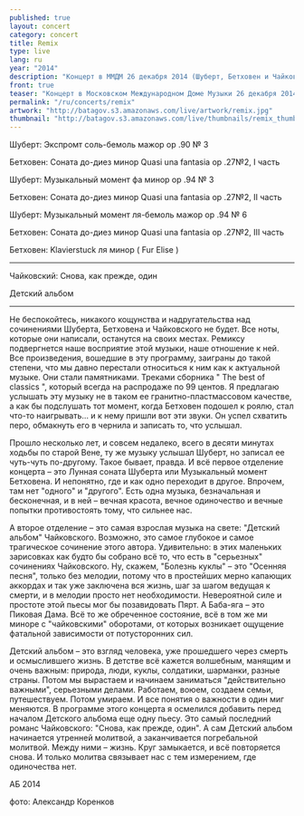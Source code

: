 ```yaml
---
published: true
layout: concert
category: concert
title: Remix
type: live
lang: ru
year: "2014"
description: "Концерт в ММДМ 26 декабря 2014 (Шуберт, Бетховен и Чайковский)"
front: true
teaser: "Концерт в Московском Международном Доме Музыки 26 декабря 2014 (Шуберт, Бетховен и Чайковский)"
permalink: "/ru/concerts/remix"
artwork: "http://batagov.s3.amazonaws.com/live/artwork/remix.jpg"
thumbnail: "http://batagov.s3.amazonaws.com/live/thumbnails/remix_thumb.jpg"
---
```


Шуберт: Экспромт соль-бемоль мажор op .90 № 3

Бетховен: Соната до-диез минор Quasi una fantasia op .27№2, I часть

Шуберт: Музыкальный момент фа минор op .94 № 3

Бетховен: Соната до-диез минор Quasi una fantasia op .27№2, II часть

Шуберт: Музыкальный момент ля-бемоль мажор op .94 № 6

Бетховен: Соната до-диез минор Quasi una fantasia op .27№2, III часть

Бетховен: Klavierstuck ля минор ( Fur Elise )

***

Чайковский: Снова, как прежде, один

Детский альбом

*** 
  
Не беспокойтесь, никакого кощунства и надругательства над сочинениями Шуберта, Бетховена и Чайковского не будет. Все ноты, которые они написали, останутся на своих местах. Ремиксу подвергнется наше восприятие этой музыки, наше отношение к ней. Все произведения, вошедшие в эту программу, заиграны до такой степени, что мы давно перестали относиться к ним как к актуальной музыке. Они стали памятниками. Треками сборника " The best of classics ", который всегда на распродаже по 99 центов. Я предлагаю услышать эту музыку не в таком ее гранитно-пластмассовом качестве, а как бы подслушать тот момент, когда Бетховен подошел к роялю, стал что-то наигрывать… и к нему пришли вот эти звуки. Он успел схватить перо, обмакнуть его в чернила и записать то, что услышал.

Прошло несколько лет, и совсем недалеко, всего в десяти минутах ходьбы по старой Вене, ту же музыку услышал Шуберт, но записал ее чуть-чуть по-другому. Такое бывает, правда. И всё первое отделение концерта – это Лунная соната Шуберта или Музыкальный момент Бетховена. И непонятно, где и как одно переходит в другое. Впрочем, там нет "одного" и "другого". Есть одна музыка, безначальная и бесконечная, и в ней – вечная красота, вечное одиночество и вечные попытки противостоять тому, что сильнее нас.

А второе отделение – это самая взрослая музыка на свете: "Детский альбом" Чайковского. Возможно, это самое глубокое и самое трагическое сочинение этого автора. Удивительно: в этих маленьких зарисовках как будто бы собрано всё то, что есть в "серьезных" сочинениях Чайковского. Ну, скажем, "Болезнь куклы" – это "Осенняя песня", только без мелодии, потому что в простейших мерно капающих аккордах и так уже заключена вся жизнь, шаг за шагом ведущая к смерти, и в мелодии просто нет необходимости. Невероятной силе и простоте этой пьесы мог бы позавидовать Пярт. А Баба-яга – это Пиковая Дама. Всё то же обреченное состояние, всё в том же ми миноре с "чайковскими" оборотами, от которых возникает ощущение фатальной зависимости от потусторонних сил.

Детский альбом – это взгляд человека, уже прошедшего через смерть и осмыслившего жизнь. В детстве всё кажется волшебным, манящим и очень важным: природа, люди, куклы, солдатики, шарманки, разные страны. Потом мы вырастаем и начинаем заниматься "действительно важными", серьезными делами. Работаем, воюем, создаем семьи, путешествуем. Потом умираем. И все понятия о важности в один миг меняются. В программе этого концерта я осмелился добавить перед началом Детского альбома еще одну пьесу. Это самый последний романс Чайковского: "Снова, как прежде, один". А сам Детский альбом начинается утренней молитвой, а заканчивается погребальной молитвой. Между ними – жизнь. Круг замыкается, и всё повторяется снова. И только молитва связывает нас с тем измерением, где одиночества нет.
 

АБ 2014

фото: Александр Коренков